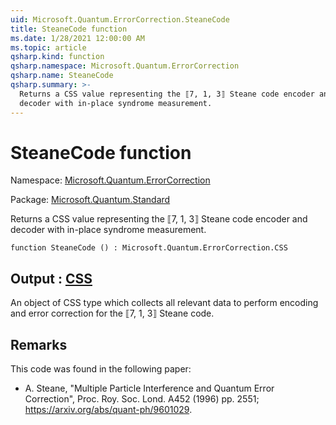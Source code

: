 ```yaml
---
uid: Microsoft.Quantum.ErrorCorrection.SteaneCode
title: SteaneCode function
ms.date: 1/28/2021 12:00:00 AM
ms.topic: article
qsharp.kind: function
qsharp.namespace: Microsoft.Quantum.ErrorCorrection
qsharp.name: SteaneCode
qsharp.summary: >-
  Returns a CSS value representing the ⟦7, 1, 3⟧ Steane code encoder and
  decoder with in-place syndrome measurement.
---
```


# SteaneCode function

Namespace: [Microsoft.Quantum.ErrorCorrection](xref:Microsoft.Quantum.ErrorCorrection)

Package: [Microsoft.Quantum.Standard](https://nuget.org/packages/Microsoft.Quantum.Standard)


Returns a CSS value representing the ⟦7, 1, 3⟧ Steane code encoder anddecoder with in-place syndrome measurement.

```qsharp
function SteaneCode () : Microsoft.Quantum.ErrorCorrection.CSS
```


## Output : [CSS](xref:Microsoft.Quantum.ErrorCorrection.CSS)

An object of CSS type which collects all relevant data to perform encoding anderror correction for the ⟦7, 1, 3⟧ Steane code.

## Remarks

This code was found in the following paper:- A. Steane, "Multiple Particle Interference and Quantum Error Correction", Proc. Roy. Soc. Lond. A452 (1996) pp. 2551; https://arxiv.org/abs/quant-ph/9601029.